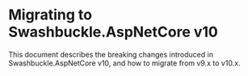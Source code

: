 # Migrating to Swashbuckle.AspNetCore v10

This document describes the breaking changes introduced in Swashbuckle.AspNetCore v10, and how to migrate from v9.x to v10.x.
